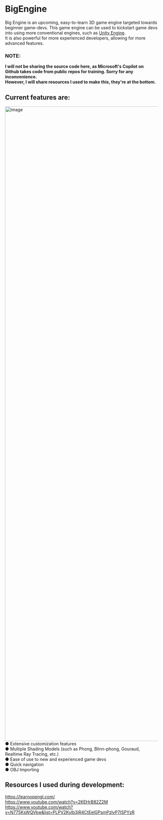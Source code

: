 # BigEngine
Big Engine is an upcoming, easy-to-learn 3D game engine targeted towards beginner game-devs. This game engine can be used to kickstart game devs into using more conventional engines, such as [Unity Engine](https://unity.com/). <br />
It is also powerful for more experienced developers, allowing for more advanced features.<br />

### NOTE:
<b>I will not be sharing the source code here, as Microsoft's Copilot on Github takes code from public repos for training. Sorry for any inconvenience. <br />
However, I will share resources I used to make this, they're at the bottom.</b>
<br />
## Current features are: <br />
<img width="3839" height="2083" alt="image" src="https://github.com/user-attachments/assets/5d0c2a76-944a-4447-82aa-c2a00cfe08b6" /> <br />
● Extensive customization features <br />
● Multiple Shading Models (such as Phong, Blinn-phong, Gouraud, Realtime Ray Tracing, etc.) <br />
● Ease of use to new and experienced game devs <br />
● Quick navigation <br />
● OBJ Importing

## Resources I used during development:
https://learnopengl.com/ <br />
https://www.youtube.com/watch?v=2KEHrB82Z2M <br />
https://www.youtube.com/watch?v=N775KsWQVkw&list=PLPV2KyIb3jR4CtEelGPsmPzlvP7ISPYzR
